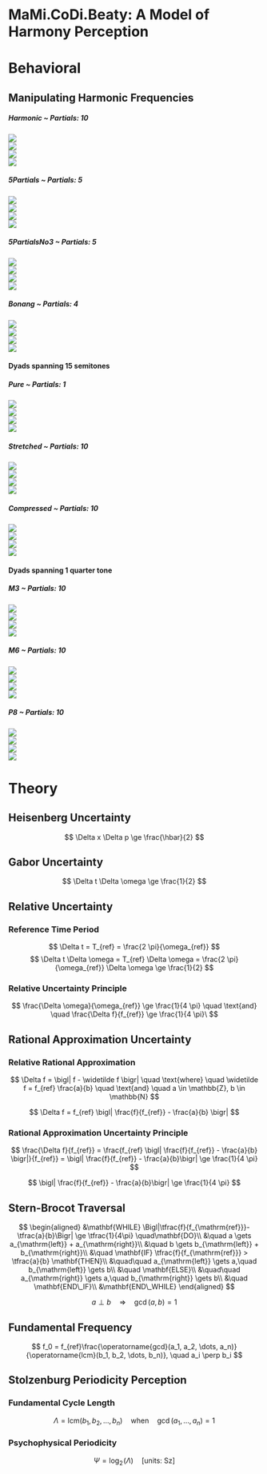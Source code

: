 MaMi.CoDi.Beaty: A Model of Harmony Perception
================

# Behavioral

## Manipulating Harmonic Frequencies

##### Harmonic ~ Partials: 10

![](man/figures/README-unnamed-chunk-4-1.png)<!-- -->  
![](man/figures/README-unnamed-chunk-4-2.png)<!-- -->  
![](man/figures/README-unnamed-chunk-4-3.png)<!-- -->  
![](man/figures/README-unnamed-chunk-4-4.png)<!-- -->

##### 5Partials ~ Partials: 5

![](man/figures/README-unnamed-chunk-4-5.png)<!-- -->  
![](man/figures/README-unnamed-chunk-4-6.png)<!-- -->  
![](man/figures/README-unnamed-chunk-4-7.png)<!-- -->  
![](man/figures/README-unnamed-chunk-4-8.png)<!-- -->

##### 5PartialsNo3 ~ Partials: 5

![](man/figures/README-unnamed-chunk-4-9.png)<!-- -->  
![](man/figures/README-unnamed-chunk-4-10.png)<!-- -->  
![](man/figures/README-unnamed-chunk-4-11.png)<!-- -->  
![](man/figures/README-unnamed-chunk-4-12.png)<!-- -->

##### Bonang ~ Partials: 4

![](man/figures/README-unnamed-chunk-4-13.png)<!-- -->  
![](man/figures/README-unnamed-chunk-4-14.png)<!-- -->  
![](man/figures/README-unnamed-chunk-4-15.png)<!-- -->  
![](man/figures/README-unnamed-chunk-4-16.png)<!-- -->

#### Dyads spanning 15 semitones

##### Pure ~ Partials: 1

![](man/figures/README-unnamed-chunk-4-17.png)<!-- -->  
![](man/figures/README-unnamed-chunk-4-18.png)<!-- -->  
![](man/figures/README-unnamed-chunk-4-19.png)<!-- -->  
![](man/figures/README-unnamed-chunk-4-20.png)<!-- -->

##### Stretched ~ Partials: 10

![](man/figures/README-unnamed-chunk-4-21.png)<!-- -->  
![](man/figures/README-unnamed-chunk-4-22.png)<!-- -->  
![](man/figures/README-unnamed-chunk-4-23.png)<!-- -->  
![](man/figures/README-unnamed-chunk-4-24.png)<!-- -->

##### Compressed ~ Partials: 10

![](man/figures/README-unnamed-chunk-4-25.png)<!-- -->  
![](man/figures/README-unnamed-chunk-4-26.png)<!-- -->  
![](man/figures/README-unnamed-chunk-4-27.png)<!-- -->  
![](man/figures/README-unnamed-chunk-4-28.png)<!-- -->

#### Dyads spanning 1 quarter tone

##### M3 ~ Partials: 10

![](man/figures/README-unnamed-chunk-4-29.png)<!-- -->  
![](man/figures/README-unnamed-chunk-4-30.png)<!-- -->  
![](man/figures/README-unnamed-chunk-4-31.png)<!-- -->  
![](man/figures/README-unnamed-chunk-4-32.png)<!-- -->

##### M6 ~ Partials: 10

![](man/figures/README-unnamed-chunk-4-33.png)<!-- -->  
![](man/figures/README-unnamed-chunk-4-34.png)<!-- -->  
![](man/figures/README-unnamed-chunk-4-35.png)<!-- -->  
![](man/figures/README-unnamed-chunk-4-36.png)<!-- -->

##### P8 ~ Partials: 10

![](man/figures/README-unnamed-chunk-4-37.png)<!-- -->  
![](man/figures/README-unnamed-chunk-4-38.png)<!-- -->  
![](man/figures/README-unnamed-chunk-4-39.png)<!-- -->  
![](man/figures/README-unnamed-chunk-4-40.png)<!-- -->

# Theory

## Heisenberg Uncertainty

$$
\Delta x \Delta p \ge \frac{\hbar}{2}
$$

## Gabor Uncertainty

$$
\Delta t \Delta \omega \ge \frac{1}{2}
$$

## Relative Uncertainty

### Reference Time Period

$$
\Delta t = T_{ref} = \frac{2 \pi}{\omega_{ref}}
$$ $$
\Delta t \Delta \omega = T_{ref} \Delta \omega = \frac{2 \pi}{\omega_{ref}} \Delta \omega \ge \frac{1}{2}
$$

### Relative Uncertainty Principle

$$
\frac{\Delta \omega}{\omega_{ref}} \ge \frac{1}{4 \pi} \quad \text{and} \quad \frac{\Delta f}{f_{ref}} \ge \frac{1}{4 \pi}\
$$

## Rational Approximation Uncertainty

### Relative Rational Approximation

$$
\Delta f = \bigl| f - \widetilde f \bigr| \quad \text{where} \quad \widetilde f = f_{ref} \frac{a}{b} \quad
\text{and} \quad a \in \mathbb{Z}, b \in \mathbb{N}
$$

$$
\Delta f = f_{ref} \bigl| \frac{f}{f_{ref}} - \frac{a}{b} \bigr|
$$

### Rational Approximation Uncertainty Principle

$$
\frac{\Delta f}{f_{ref}} =  \frac{f_{ref} \bigl| \frac{f}{f_{ref}} - \frac{a}{b} \bigr|}{f_{ref}}  = \bigl| \frac{f}{f_{ref}} - \frac{a}{b}\bigr| \ge \frac{1}{4 \pi}
$$

$$
\bigl| \frac{f}{f_{ref}} - \frac{a}{b}\bigr| \ge \frac{1}{4 \pi}
$$

## Stern-Brocot Traversal

$$
\begin{aligned}
&\mathbf{WHILE} \Bigl|\tfrac{f}{f_{\mathrm{ref}}}-\tfrac{a}{b}\Bigr| \ge \tfrac{1}{4\pi}
\quad\mathbf{DO}\\
&\quad a  \gets  a_{\mathrm{left}} + a_{\mathrm{right}}\\
&\quad b  \gets  b_{\mathrm{left}} + b_{\mathrm{right}}\\
&\quad \mathbf{IF} \tfrac{f}{f_{\mathrm{ref}}} > \tfrac{a}{b} \mathbf{THEN}\\
&\quad\quad a_{\mathrm{left}} \gets a,\quad b_{\mathrm{left}} \gets b\\
&\quad \mathbf{ELSE}\\
&\quad\quad a_{\mathrm{right}} \gets a,\quad b_{\mathrm{right}} \gets b\\
&\quad \mathbf{END\_IF}\\
&\mathbf{END\_WHILE}
\end{aligned}
$$

$$
a \perp b \quad \Longrightarrow \quad  \operatorname{gcd}(a,b)=1
$$

## Fundamental Frequency

$$
f_0 = f_{ref}\frac{\operatorname{gcd}(a_1, a_2, \dots, a_n)}{\operatorname{lcm}(b_1, b_2, \dots, b_n)}, \quad a_i \perp b_i
$$

## Stolzenburg Periodicity Perception

### Fundamental Cycle Length

$$
\Lambda  = \mathrm{lcm}(b_1,b_2,\dots,b_n) \quad \text{when} \quad \gcd(a_1,\dots,a_n)=1
$$

### Psychophysical Periodicity

$$
\Psi  = \log_2\!\bigl(\Lambda\bigr) \quad \bigl[\text{units: Sz}\bigr]
$$
